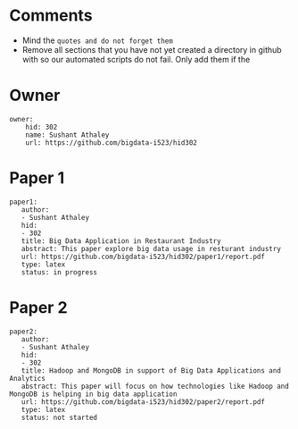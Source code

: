 # Comments

* Mind the ```quotes and do not forget them```
* Remove all sections that you have not yet created a directory in github with so our automated scripts do not fail. Only add them if the 

# Owner

```
owner:
    hid: 302
    name: Sushant Athaley
    url: https://github.com/bigdata-i523/hid302
```

# Paper 1

```
paper1:
   author: 
   - Sushant Athaley
   hid:
   - 302
   title: Big Data Application in Restaurant Industry
   abstract: This paper explore big data usage in resturant industry
   url: https://github.com/bigdata-i523/hid302/paper1/report.pdf
   type: latex
   status: in progress
```
   
# Paper 2

```
paper2:
   author: 
   - Sushant Athaley
   hid:
   - 302
   title: Hadoop and MongoDB in support of Big Data Applications and Analytics
   abstract: This paper will focus on how technologies like Hadoop and MongoDB is helping in big data application
   url: https://github.com/bigdata-i523/hid302/paper2/report.pdf
   type: latex
   status: not started
```
